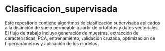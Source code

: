 # Clasificacion_supervisada
Este repositorio contiene algoritmos de clasificación supervisada aplicados a la distinción de suelo permeable  a partir de ortofotos y datos vectoriales. El flujo de trabajo incluye generación de muestras, extracción de características, PCA, entrenamiento, validación cruzada, optimización de hiperparámetros y aplicación de los modelos.
